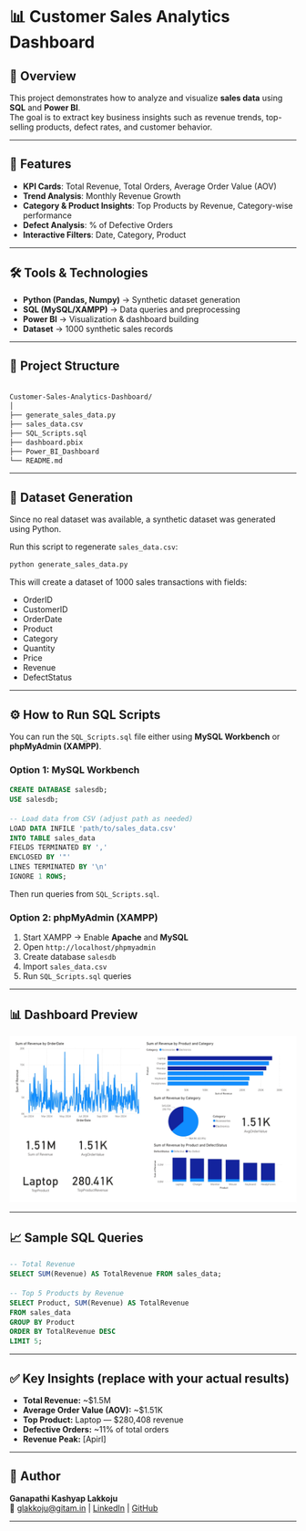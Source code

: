 
# 📊 Customer Sales Analytics Dashboard

## 📌 Overview
This project demonstrates how to analyze and visualize **sales data** using **SQL** and **Power BI**.  
The goal is to extract key business insights such as revenue trends, top-selling products, defect rates, and customer behavior.  

---

## 🚀 Features
- **KPI Cards**: Total Revenue, Total Orders, Average Order Value (AOV)  
- **Trend Analysis**: Monthly Revenue Growth  
- **Category & Product Insights**: Top Products by Revenue, Category-wise performance  
- **Defect Analysis**: % of Defective Orders  
- **Interactive Filters**: Date, Category, Product  

---

## 🛠 Tools & Technologies
- **Python (Pandas, Numpy)** → Synthetic dataset generation  
- **SQL (MySQL/XAMPP)** → Data queries and preprocessing  
- **Power BI** → Visualization & dashboard building  
- **Dataset** → 1000 synthetic sales records  

---

## 📂 Project Structure

```

Customer-Sales-Analytics-Dashboard/
│
├── generate_sales_data.py      
├── sales_data.csv              
├── SQL_Scripts.sql             
├── dashboard.pbix              
├── Power_BI_Dashboard          
└── README.md                   

```

---

## 📂 Dataset Generation
Since no real dataset was available, a synthetic dataset was generated using Python.

Run this script to regenerate `sales_data.csv`:

~~~bash
python generate_sales_data.py
~~~

This will create a dataset of 1000 sales transactions with fields:

- OrderID
- CustomerID
- OrderDate
- Product
- Category
- Quantity
- Price
- Revenue
- DefectStatus

---

## ⚙️ How to Run SQL Scripts

You can run the `SQL_Scripts.sql` file either using **MySQL Workbench** or **phpMyAdmin (XAMPP)**.

### Option 1: MySQL Workbench

~~~sql
CREATE DATABASE salesdb;
USE salesdb;

-- Load data from CSV (adjust path as needed)
LOAD DATA INFILE 'path/to/sales_data.csv'
INTO TABLE sales_data
FIELDS TERMINATED BY ','
ENCLOSED BY '"'
LINES TERMINATED BY '\n'
IGNORE 1 ROWS;
~~~

Then run queries from `SQL_Scripts.sql`.

### Option 2: phpMyAdmin (XAMPP)

1. Start XAMPP → Enable **Apache** and **MySQL**  
2. Open `http://localhost/phpmyadmin`  
3. Create database `salesdb`  
4. Import `sales_data.csv`  
5. Run `SQL_Scripts.sql` queries

---

## 📊 Dashboard Preview


![Dashboard Screenshot](Power_BI_Dashboard.png)

---

## 📈 Sample SQL Queries

~~~sql
-- Total Revenue
SELECT SUM(Revenue) AS TotalRevenue FROM sales_data;

-- Top 5 Products by Revenue
SELECT Product, SUM(Revenue) AS TotalRevenue
FROM sales_data
GROUP BY Product
ORDER BY TotalRevenue DESC
LIMIT 5;
~~~

---

## ✅ Key Insights (replace with your actual results)

- **Total Revenue:** ~$1.5M  
- **Average Order Value (AOV):** ~$1.51K  
- **Top Product:** Laptop — $280,408 revenue 
- **Defective Orders:** ~11% of total orders  
- **Revenue Peak:** [Apirl]

---

## 👤 Author

**Ganapathi Kashyap Lakkoju**  
📧 [glakkoju@gitam.in](mailto:glakkoju@gitam.in) | [LinkedIn](https://www.linkedin.com/in/lakkoju-ganapathi-kashyap-67508825a) | [GitHub](https://github.com/Kashyaplakkoju)

---

